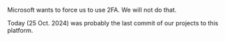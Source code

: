 Microsoft wants to force us to use 2FA.
We will not do that.

Today (25 Oct. 2024) was probably the last commit of our projects to this platform.
